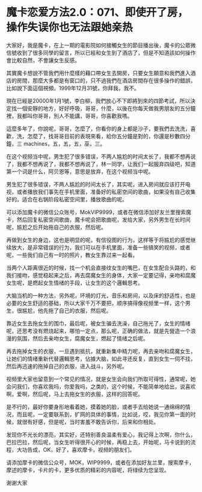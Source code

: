 # 魔卡恋爱方法2.0：071、即使开了房，操作失误你也无法跟她亲热

大家好，我是魔卡，在上一期的電影院如何接觸女生的節目播出後，魔卡的公眾微信號收到了很多同學的留言，所以已經和女生到了酒店了，但是不知道該如何操作會比較自然，不會讓女生反感。

其實魔卡想說不管我們用什麼樣的藉口帶女生去開房，只要女生願意和我們進入酒店的房間，那麼大多都是有窗口的，只不過我們在酒店房間存在很多操作的錯誤，比如說下面這個視頻，1999年12月31號，你拜我，我不。

現在已經是20000年1月1號，李白柳，我們放心不下即將到來的四節考試，所以決定找一個安靜的地方，好好呼吸，哥哥，什麼，以後在你每天做我男朋友的五分鐘裡，我都叫你哥哥，別人不能講，哥哥，你喜歡我嗎。

這麼多年了，你說呢，哥哥，怎麼了，你看你的身上都是沙子，要我們去洗洗，喜歡，洗，怎麼了，找哥哥目前的表現來看，給你五分鐘是對的，你還是秒數四分鐘，三 machines，五，五，五，巫，三。

在这个视频当中呢，男生犯了很多错误，不两人尴尬的时间太长了，我都不想再说了，我都不想再说了，我都不想再说了，林一同学，让我们一起服弃四级吧，知道第一个词是什么，阿贝恩等，意思是放弃，在这个视频当中呢。

男生犯了很多错误，不两人尴尬的时间太长了，其实呢，进入房间就应该打开电视，或者播放我们事先在手机里面，准备好的私密空间的歌曲，如果没有自己收集好的，适合在右锅阶段私密空间里，播放歌曲的呢。

可以添加魔卡的微信公众账号，MokVIP9999，或者在微信添加好友兰里搜索魔卡，然后回复私密空间歌曲，魔卡呢会把歌曲呢，发给大家，另外男生在长时间呢，尴尬之后开始拖自己的衣服，然后呢。

再做到女生的身边，这也是明显的呢，有信役图的行为，这样等于将尴尬的感觉继续放大，是非常错误的行为，我们可以在手机里面，准备一些搞笑的视频，或者呢，一些我们自己有一时的照片，教女生靠过来一起看。

当两个人距离很近的时候，找一个机会直接纹女生的嘴巴，在女生配合头路的，和我们接吻，感觉稳起来之后，再去腐魔女生的身体，大家一定要记得，亲吻和腐魔女生呢，是燃起女生情绪的手段，让女生的这个邏輯思考。

大脑当机的一种方法，另外呢，环境的灯光，音乐和房间，以及床的舒适性，也是必要的女生舒适的基础，所以大家千万不要把，顺序搞得像视频里一样，这个男生，很尴尬，他先拖了自己的衣服，然后呢。

靠近女生去拖女生的围巾，最后呢，被女生骗去洗澡，自己拖光了，女生的情绪呢，还思考没有燃烧起来，哪怕一定点，那么呢，正确的做法，就是先營造一个浪漫的氛围，然后去亲吻女生，腐魔女生，燃起了情绪之后呢。

再去拖掉女生的衣服，一旦遇到抵抗，就重新集中精力呢，再去亲吻和腐魔女生，让她们的情绪重新代替邏輯思考，佔據大脑，如此寻还反复，直到女生一伺不挂，然后再迅速的拖掉自己的衣服，进入战斗，另外呢。

视频里大家也留意到一个常见的情况，就是女生会向我们所取可得性，通常呢，她会问我们，你喜欢我吗，你爱我吗，之类的，这个时候，不能简单地给出，说喜欢啊，爱啊，然后呢，马上去拖女生的衣服，这样的回答呢。

是不行的，最好你要身形地看着她，摸着她的脸，或者手去给她说一通绵绵的情况，而且呢，一定要联系到，扩网的具体的事情，比如说，哎，我见你第一面的时候，就很有好感，但是呢，当时害羞不敢告诉你，后来和你相处。

发现你不光长的漂亮，其实好，还特别善良温柔有爱心，我记得上次啊，你什么，巴拉巴拉，然后呢，当女生听得很开心的时候，再稳上去，开始呢，马卡说到的流程，大功告成，OK，好了，喜欢摩卡，视频的朋友们。

请添加摩卡的微信公众号，MOK，WIP9999，或者在添加好友兰里，搜索摩卡，摩述的摩卡，卡片的卡，更多优质的精彩的内容呢，将绿续为您呈现。

谢谢大家